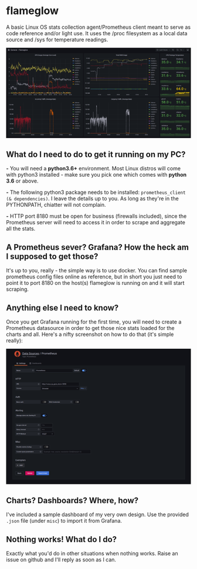# flameglow
A basic Linux OS stats collection agent/Prometheus client meant to serve as code reference and/or light use. It uses the /proc filesystem as a local data source and /sys for temperature readings.

![flameglow_grafana](flameglow_grafana.png)

## What do I need to do to get it running on my PC?

**-** You will need a **python3.6+** environment. Most Linux distros will come with python3 installed - make sure you pick one which comes with **python 3.6** or above.

**-** The following python3 package needs to be installed: `prometheus_client (& dependencies)`. I leave the details up to you. As long as they're in the PYTHONPATH, chiatter will not complain.

**-** HTTP port 8180 must be open for business (firewalls included), since the Prometheus server will need to access it in order to scrape and aggregate all the stats.

## A Prometheus sever? Grafana? How the heck am I supposed to get those?

It's up to you, really - the simple way is to use docker. You can find sample prometheus config files online as reference, but in short you just need to point it to port 8180 on the host(s) flameglow is running on and it will start scraping.

## Anything else I need to know?

Once you get Grafana running for the first time, you will need to create a Prometheus datasource in order to get those nice stats loaded for the charts and all. Here's a nifty screenshot on how to do that (it's simple really):

![grafana_datasource](grafana_datasource.png)

## Charts? Dashboards? Where, how?

I've included a sample dashboard of my very own design. Use the provided `.json` file (under `misc`) to import it from Grafana.

## Nothing works! What do I do?

Exactly what you'd do in other situations when nothing works. Raise an issue on github and I'll reply as soon as I can.

